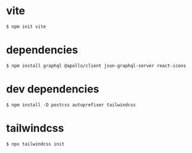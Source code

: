 # vite 
`$ npm init vite`   

# dependencies
`$ npm install graphql @apollo/client json-graphql-server react-icons`   

# dev dependencies
`$ npm install -D postcss autoprefixer tailwindcss`

# tailwindcss
`$ npx tailwindcss init`